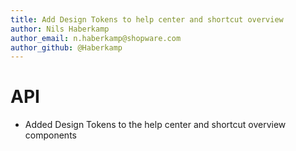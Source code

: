 ```yaml
---
title: Add Design Tokens to help center and shortcut overview
author: Nils Haberkamp
author_email: n.haberkamp@shopware.com
author_github: @Haberkamp
---
```

# API
* Added Design Tokens to the help center and shortcut overview components
